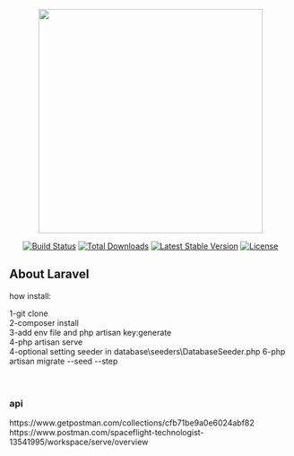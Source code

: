 <p align="center"><a href="https://laravel.com" target="_blank"><img src="https://raw.githubusercontent.com/laravel/art/master/logo-lockup/5%20SVG/2%20CMYK/1%20Full%20Color/laravel-logolockup-cmyk-red.svg" width="400"></a></p>

<p align="center">
<a href="https://travis-ci.org/laravel/framework"><img src="https://travis-ci.org/laravel/framework.svg" alt="Build Status"></a>
<a href="https://packagist.org/packages/laravel/framework"><img src="https://img.shields.io/packagist/dt/laravel/framework" alt="Total Downloads"></a>
<a href="https://packagist.org/packages/laravel/framework"><img src="https://img.shields.io/packagist/v/laravel/framework" alt="Latest Stable Version"></a>
<a href="https://packagist.org/packages/laravel/framework"><img src="https://img.shields.io/packagist/l/laravel/framework" alt="License"></a>
</p>

## About Laravel
how install:<br>

1-git clone<br>
2-composer install <br>
3-add env file and php artisan key:generate<br>
4-php artisan serve <br>
4-optional setting seeder in database\seeders\DatabaseSeeder.php
6-php artisan migrate --seed --step<br>
<br>
<br>
<h3>api</h3>
https://www.getpostman.com/collections/cfb71be9a0e6024abf82<br>
https://www.postman.com/spaceflight-technologist-13541995/workspace/serve/overview


